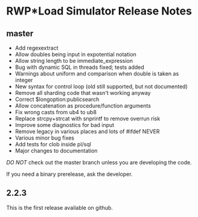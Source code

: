 # RWP\*Load Simulator Release Notes

## master

* Add regexextract
* Allow doubles being input in expotential notation
* Allow string length to be immediate_expression
* Bug with dynamic SQL in threads fixed; tests added
* Warnings about uniform and comparison when double is taken as integer
* New syntax for control loop (old still supported, but not documented)
* Remove all sharding code that wasn't working anyway
* Correct $longoption:publicsearch 
* Allow concatenation as procedure/function arguments
* Fix wrong casts from ub4 to ub8
* Replace strcpy+strcat with snprintf to remove overrun risk
* Improve some diagnostics for bad input
* Remove legacy in various places and lots of #ifdef NEVER
* Various minor bug fixes
* Add tests for clob inside pl/sql
* Major changes to documentation

*DO NOT* check out the master branch unless you are developing the code.

If you need a binary prerelease, ask the developer.

## 2.2.3

This is the first release available on github.
